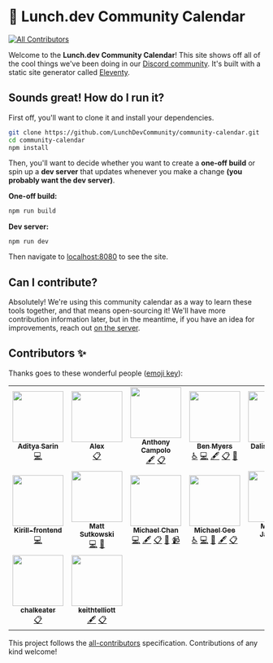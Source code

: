 # 📅 Lunch.dev Community Calendar

<!-- ALL-CONTRIBUTORS-BADGE:START - Do not remove or modify this section -->

[![All Contributors](https://img.shields.io/badge/all_contributors-16-orange.svg?style=flat-square)](#contributors-)

<!-- ALL-CONTRIBUTORS-BADGE:END -->

Welcome to the **Lunch.dev Community Calendar**! This site shows off all of the cool things we've been doing in our [Discord community](https://discord.gg/lunchdev). It's built with a static site generator called [Eleventy](https://11ty.dev).

## Sounds great! How do I run it?

First off, you'll want to clone it and install your dependencies.

```bash
git clone https://github.com/LunchDevCommunity/community-calendar.git
cd community-calendar
npm install
```

Then, you'll want to decide whether you want to create a **one-off build** or spin up a **dev server** that updates whenever you make a change **(you probably want the dev server)**.

**One-off build:**

```bash
npm run build
```

**Dev server:**

```
npm run dev
```

Then navigate to [localhost:8080](http://localhost:8080) to see the site.

## Can I contribute?

Absolutely! We're using this community calendar as a way to learn these tools together, and that means open-sourcing it! We'll have more contribution information later, but in the meantime, if you have an idea for improvements, reach out [on the server](https://https://events.lunch.dev/discord).

## Contributors ✨

Thanks goes to these wonderful people ([emoji key](https://allcontributors.org/docs/en/emoji-key)):

<!-- ALL-CONTRIBUTORS-LIST:START - Do not remove or modify this section -->
<!-- prettier-ignore-start -->
<!-- markdownlint-disable -->
<table>
  <tr>
    <td align="center"><a href="https://thetechnomaniac.com"><img src="https://avatars.githubusercontent.com/u/48805315?v=4?s=100" width="100px;" alt=""/><br /><sub><b>Aditya Sarin</b></sub></a><br /><a href="https://github.com/LunchDevCommunity/community-calendar/commits?author=aditya28sarin" title="Code">💻</a></td>
    <td align="center"><a href="https://ralexanderson.com"><img src="https://avatars.githubusercontent.com/u/6558157?v=4?s=100" width="100px;" alt=""/><br /><sub><b>Alex</b></sub></a><br /><a href="#eventOrganizing-alexanderson1993" title="Event Organizing">📋</a></td>
    <td align="center"><a href="http://dev.to/ajcwebdev"><img src="https://avatars.githubusercontent.com/u/12433465?v=4?s=100" width="100px;" alt=""/><br /><sub><b>Anthony Campolo</b></sub></a><br /><a href="#content-ajcwebdev" title="Content">🖋</a> <a href="#eventOrganizing-ajcwebdev" title="Event Organizing">📋</a></td>
    <td align="center"><a href="https://github.com/BenDMyers"><img src="https://avatars.githubusercontent.com/u/18060369?v=4?s=100" width="100px;" alt=""/><br /><sub><b>Ben Myers</b></sub></a><br /><a href="#a11y-BenDMyers" title="Accessibility">️️️️♿️</a> <a href="https://github.com/LunchDevCommunity/community-calendar/commits?author=BenDMyers" title="Code">💻</a> <a href="#content-BenDMyers" title="Content">🖋</a> <a href="#eventOrganizing-BenDMyers" title="Event Organizing">📋</a> <a href="#projectManagement-BenDMyers" title="Project Management">📆</a></td>
    <td align="center"><a href="https://github.com/DalisaNguyen"><img src="https://avatars.githubusercontent.com/u/44213341?v=4?s=100" width="100px;" alt=""/><br /><sub><b>DalisaNguyen</b></sub></a><br /><a href="https://github.com/LunchDevCommunity/community-calendar/commits?author=DalisaNguyen" title="Code">💻</a> <a href="#design-DalisaNguyen" title="Design">🎨</a></td>
    <td align="center"><a href="http://www.ftopcu.de"><img src="https://avatars.githubusercontent.com/u/1215719?v=4?s=100" width="100px;" alt=""/><br /><sub><b>Ferit Topcu</b></sub></a><br /><a href="https://github.com/LunchDevCommunity/community-calendar/issues?q=author%3Afokusferit" title="Bug reports">🐛</a></td>
    <td align="center"><a href="https://romanbytes.dev/"><img src="https://avatars.githubusercontent.com/u/4601329?v=4?s=100" width="100px;" alt=""/><br /><sub><b>Jacob Roman</b></sub></a><br /><a href="https://github.com/LunchDevCommunity/community-calendar/commits?author=roman-bytes" title="Code">💻</a> <a href="#eventOrganizing-roman-bytes" title="Event Organizing">📋</a> <a href="#content-roman-bytes" title="Content">🖋</a></td>
  </tr>
  <tr>
    <td align="center"><a href="https://github.com/Kirill-frontend"><img src="https://avatars.githubusercontent.com/u/69352064?v=4?s=100" width="100px;" alt=""/><br /><sub><b>Kirill-frontend</b></sub></a><br /><a href="https://github.com/LunchDevCommunity/community-calendar/commits?author=Kirill-frontend" title="Code">💻</a></td>
    <td align="center"><a href="https://github.com/msutkowski"><img src="https://avatars.githubusercontent.com/u/784953?v=4?s=100" width="100px;" alt=""/><br /><sub><b>Matt Sutkowski</b></sub></a><br /><a href="https://github.com/LunchDevCommunity/community-calendar/commits?author=msutkowski" title="Code">💻</a> <a href="#tool-msutkowski" title="Tools">🔧</a></td>
    <td align="center"><a href="http://twitter.com/chantastic"><img src="https://avatars.githubusercontent.com/u/658360?v=4?s=100" width="100px;" alt=""/><br /><sub><b>Michael Chan</b></sub></a><br /><a href="https://github.com/LunchDevCommunity/community-calendar/commits?author=chantastic" title="Code">💻</a> <a href="#content-chantastic" title="Content">🖋</a> <a href="#eventOrganizing-chantastic" title="Event Organizing">📋</a> <a href="#projectManagement-chantastic" title="Project Management">📆</a> <a href="#video-chantastic" title="Videos">📹</a></td>
    <td align="center"><a href="http://michaelgee.com"><img src="https://avatars.githubusercontent.com/u/17189731?v=4?s=100" width="100px;" alt=""/><br /><sub><b>Michael Gee</b></sub></a><br /><a href="#a11y-michael-gee" title="Accessibility">️️️️♿️</a> <a href="https://github.com/LunchDevCommunity/community-calendar/commits?author=michael-gee" title="Code">💻</a> <a href="#design-michael-gee" title="Design">🎨</a> <a href="#content-michael-gee" title="Content">🖋</a> <a href="#eventOrganizing-michael-gee" title="Event Organizing">📋</a></td>
    <td align="center"><a href="https://mjackson.me"><img src="https://avatars.githubusercontent.com/u/92839?v=4?s=100" width="100px;" alt=""/><br /><sub><b>Michael Jackson</b></sub></a><br /><a href="#eventOrganizing-mjackson" title="Event Organizing">📋</a></td>
    <td align="center"><a href="https://github.com/jaffrepaul"><img src="https://avatars.githubusercontent.com/u/6298501?v=4?s=100" width="100px;" alt=""/><br /><sub><b>Paul</b></sub></a><br /><a href="#content-jaffrepaul" title="Content">🖋</a> <a href="#eventOrganizing-jaffrepaul" title="Event Organizing">📋</a></td>
    <td align="center"><a href="https://non-traditional.dev"><img src="https://avatars.githubusercontent.com/u/5460770?v=4?s=100" width="100px;" alt=""/><br /><sub><b>Travis Waith-Mair</b></sub></a><br /><a href="#content-Jarvis1010" title="Content">🖋</a> <a href="#eventOrganizing-Jarvis1010" title="Event Organizing">📋</a></td>
  </tr>
  <tr>
    <td align="center"><a href="https://github.com/chalkeater"><img src="https://avatars.githubusercontent.com/u/900767?v=4?s=100" width="100px;" alt=""/><br /><sub><b>chalkeater</b></sub></a><br /><a href="#eventOrganizing-chalkeater" title="Event Organizing">📋</a></td>
    <td align="center"><a href="https://github.com/keithtelliott"><img src="https://avatars.githubusercontent.com/u/43206213?v=4?s=100" width="100px;" alt=""/><br /><sub><b>keithtelliott</b></sub></a><br /><a href="#content-keithtelliott" title="Content">🖋</a> <a href="#eventOrganizing-keithtelliott" title="Event Organizing">📋</a></td>
  </tr>
</table>

<!-- markdownlint-restore -->
<!-- prettier-ignore-end -->

<!-- ALL-CONTRIBUTORS-LIST:END -->

This project follows the [all-contributors](https://github.com/all-contributors/all-contributors) specification. Contributions of any kind welcome!
